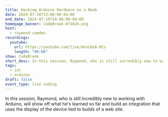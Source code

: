 ```yaml
---
title: Hacking Arduino Hardware as a Noob
date: 2024-07-16T13:00:00-04:00
end_date: 2024-07-16T14:00:00-04:00
homepage_banner: CodeBreak-071624.png
host:
  - raymond-camden
recordings:
  youtube:
    url: https://youtube.com/live/AnnLKe6-M1s
    length: "00:00"
show: CodeBreak
short_desc: In this session, Raymond, who is still incredibly new to working with Arduino, will show off what he's learned so far and build an integration that uses the display of the device tied to builds of a web site.
tags:
  - iot
  - arduino
draft: false
event_type: live coding
---
```


In this session, Raymond, who is still incredibly new to working with Arduino, will show off what he's learned so far and build an integration that uses the display of the device tied to builds of a web site.
